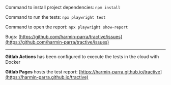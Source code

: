 Command to install project dependencies: ``npm install``

Command to run the tests: ``npx playwright test``

Command to open the report: ``npx playwright show-report``

Bugs: [https://github.com/harmin-parra/tractive/issues](https://github.com/harmin-parra/tractive/issues)

--------------------------

**Gitlab Actions** has been configured to execute the tests in the cloud with Docker

**Gitlab Pages** hosts the test report: [https://harmin-parra.github.io/tractive](https://harmin-parra.github.io/tractive)
